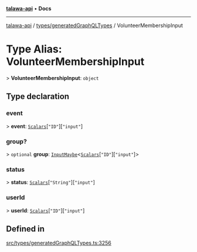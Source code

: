 [**talawa-api**](../../../README.md) • **Docs**

***

[talawa-api](../../../modules.md) / [types/generatedGraphQLTypes](../README.md) / VolunteerMembershipInput

# Type Alias: VolunteerMembershipInput

\> **VolunteerMembershipInput**: `object`

## Type declaration

### event

\> **event**: [`Scalars`](Scalars.md)\[`"ID"`\]\[`"input"`\]

### group?

\> `optional` **group**: [`InputMaybe`](InputMaybe.md)\<[`Scalars`](Scalars.md)\[`"ID"`\]\[`"input"`\]\>

### status

\> **status**: [`Scalars`](Scalars.md)\[`"String"`\]\[`"input"`\]

### userId

\> **userId**: [`Scalars`](Scalars.md)\[`"ID"`\]\[`"input"`\]

## Defined in

[src/types/generatedGraphQLTypes.ts:3256](https://github.com/PalisadoesFoundation/talawa-api/blob/f4877b986932181336f42a7336754de05976cd97/src/types/generatedGraphQLTypes.ts#L3256)

